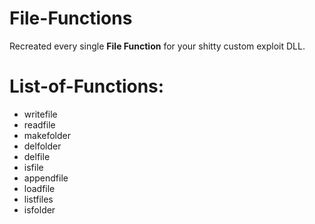 # File-Functions

Recreated every single **File Function** for your shitty custom exploit DLL.

# List-of-Functions:

- writefile
- readfile
- makefolder
- delfolder
- delfile
- isfile
- appendfile
- loadfile
- listfiles
- isfolder
